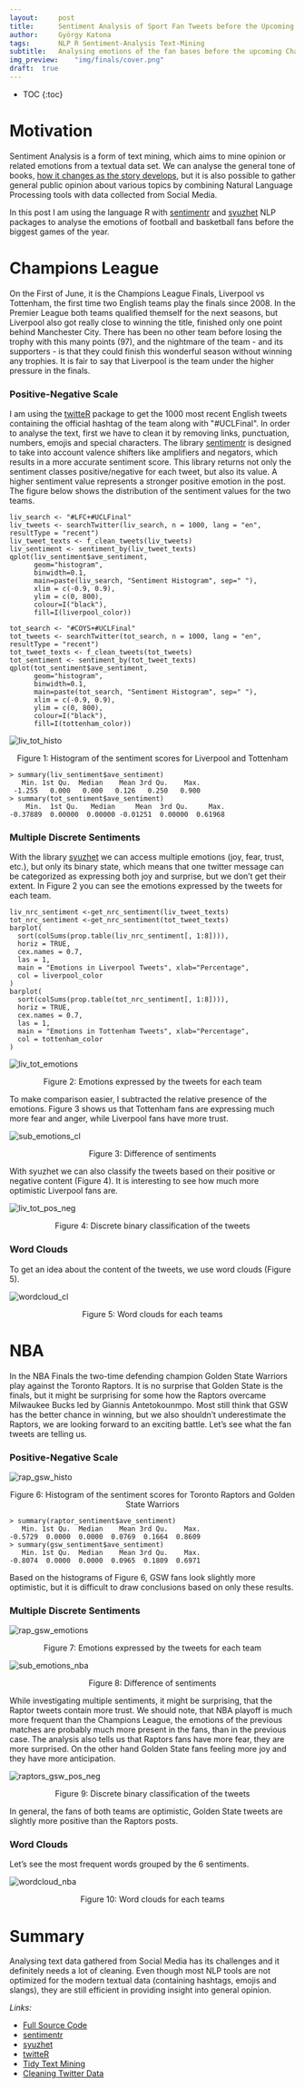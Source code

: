 ```yaml
---
layout:     post
title:      Sentiment Analysis of Sport Fan Tweets before the Upcoming Finals
author:     György Katona
tags: 		NLP R Sentiment-Analysis Text-Mining
subtitle:   Analysing emotions of the fan bases before the upcoming Champions League and NBA Finals
img_preview:	"img/finals/cover.png"
draft:	true
---
```


* TOC
{:toc}

# Motivation

Sentiment Analysis is a form of text mining, which aims to mine opinion or related emotions from a textual data set. We can analyse the general tone of books, [how it changes as the story develops](https://www.tidytextmining.com/sentiment.html), but it is also possible to gather general public opinion about various topics by combining Natural Language Processing tools with data collected from Social Media.

In this post I am using the language R with [sentimentr](https://github.com/trinker/sentimentr) and [syuzhet](https://github.com/mjockers/syuzhet) NLP packages to analyse the emotions of football and basketball fans before the biggest games of the year.

# Champions League

On the First of June, it is the Champions League Finals, Liverpool vs Tottenham, the first time two English teams play the finals since 2008. In the Premier League both teams qualified themself for the next seasons, but Liverpool also got really close to winning the title, finished only one point behind Manchester City. There has been no other team before losing the trophy with this many points (97), and the nightmare of the team - and its supporters - is that they could finish this wonderful season without winning any trophies. It is fair to say that Liverpool is the team under the higher pressure in the finals.

### Positive-Negative Scale

I am using the [twitteR](https://cran.r-project.org/web/packages/twitteR/README.html) package to get the 1000 most recent English tweets containing the official hashtag of the team along with "#UCLFinal". In order to analyse the text, first we have to clean it by removing links, punctuation, numbers, emojis and special characters. The library [sentimentr](https://github.com/trinker/sentimentr) is designed to take into account valence shifters like amplifiers and negators, which results in a more accurate sentiment score. This library returns not only the sentiment classes positive/negative for each tweet, but also its value. A higher sentiment value represents a stronger positive emotion in the post. The figure below shows the distribution of the sentiment values for the two teams.

```
liv_search <- "#LFC+#UCLFinal"
liv_tweets <- searchTwitter(liv_search, n = 1000, lang = "en", resultType = "recent")
liv_tweet_texts <- f_clean_tweets(liv_tweets)
liv_sentiment <- sentiment_by(liv_tweet_texts)
qplot(liv_sentiment$ave_sentiment,
      geom="histogram",
      binwidth=0.1,
      main=paste(liv_search, "Sentiment Histogram", sep=" "),
      xlim = c(-0.9, 0.9),
      ylim = c(0, 800),
      colour=I("black"),
      fill=I(liverpool_color))

tot_search <- "#COYS+#UCLFinal"
tot_tweets <- searchTwitter(tot_search, n = 1000, lang = "en", resultType = "recent")
tot_tweet_texts <- f_clean_tweets(tot_tweets)
tot_sentiment <- sentiment_by(tot_tweet_texts)
qplot(tot_sentiment$ave_sentiment,
      geom="histogram",
      binwidth=0.1,
      main=paste(tot_search, "Sentiment Histogram", sep=" "),
      xlim = c(-0.9, 0.9),
      ylim = c(0, 800),
      colour=I("black"),
      fill=I(tottenham_color))
```

![liv_tot_histo](https://georgekatona.com/img/finals/liv_tot_histo.png)
<p align="center">Figure 1: Histogram of the sentiment scores for Liverpool and Tottenham</p>

```
> summary(liv_sentiment$ave_sentiment)
   Min. 1st Qu.  Median    Mean 3rd Qu.    Max.
 -1.255   0.000   0.000   0.126   0.250   0.900
> summary(tot_sentiment$ave_sentiment)
    Min.  1st Qu.   Median     Mean  3rd Qu.     Max.
-0.37889  0.00000  0.00000 -0.01251  0.00000  0.61968
```

### Multiple Discrete Sentiments

With the library [syuzhet]() we can access multiple emotions (joy, fear, trust, etc.), but only its binary state, which means that one twitter message can be categorized as expressing both joy and surprise, but we don’t get their extent. In Figure 2 you can see the emotions expressed by the tweets for each team.

```
liv_nrc_sentiment <-get_nrc_sentiment(liv_tweet_texts)
tot_nrc_sentiment <-get_nrc_sentiment(tot_tweet_texts)
barplot(
  sort(colSums(prop.table(liv_nrc_sentiment[, 1:8]))), 
  horiz = TRUE, 
  cex.names = 0.7, 
  las = 1, 
  main = "Emotions in Liverpool Tweets", xlab="Percentage",
  col = liverpool_color
)
barplot(
  sort(colSums(prop.table(tot_nrc_sentiment[, 1:8]))), 
  horiz = TRUE, 
  cex.names = 0.7, 
  las = 1, 
  main = "Emotions in Tottenham Tweets", xlab="Percentage",
  col = tottenham_color
)
```

![liv_tot_emotions](https://georgekatona.com/img/finals/liv_tot_emotions.png)
<p align="center">Figure 2: Emotions expressed by the tweets for each team</p>

To make comparison easier, I subtracted the relative presence of the emotions. Figure 3 shows us that Tottenham fans are expressing much more fear and anger, while Liverpool fans have more trust.

![sub_emotions_cl](https://georgekatona.com/img/finals/sub_emotions_cl.png)
<p align="center">Figure 3: Difference of sentiments</p>

With syuzhet we can also classify the tweets based on their positive or negative content (Figure 4). It is interesting to see how much more optimistic Liverpool fans are.

![liv_tot_pos_neg](https://georgekatona.com/img/finals/liv_tot_pos_neg.png)
<p align="center">Figure 4: Discrete binary classification of the tweets</p>


### Word Clouds

To get an idea about the content of the tweets, we use word clouds (Figure 5).

![wordcloud_cl](https://georgekatona.com/img/finals/wordcloud_cl.png)
<p align="center">Figure 5: Word clouds for each teams</p>

# NBA

In the NBA Finals the two-time defending champion Golden State Warriors play against the Toronto Raptors. It is no surprise that Golden State is the finals, but it might be surprising for some how the Raptors overcame Milwaukee Bucks led by Giannis Antetokounmpo. Most still think that GSW has the better chance in winning, but we also shouldn’t underestimate the Raptors, we are looking forward to an exciting battle. Let’s see what the fan tweets are telling us.

### Positive-Negative Scale

![rap_gsw_histo](https://georgekatona.com/img/finals/rap_gsw_histo.png)
<p align="center">Figure 6: Histogram of the sentiment scores for Toronto Raptors and Golden State Warriors</p>

```
> summary(raptor_sentiment$ave_sentiment)
   Min. 1st Qu.  Median    Mean 3rd Qu.    Max.
-0.5729  0.0000  0.0000  0.0769  0.1664  0.8609
> summary(gsw_sentiment$ave_sentiment)
   Min. 1st Qu.  Median    Mean 3rd Qu.    Max.
-0.8074  0.0000  0.0000  0.0965  0.1809  0.6971
```

Based on the histograms of Figure 6, GSW fans look slightly more optimistic, but it is difficult to draw conclusions based on only these results.

### Multiple Discrete Sentiments

![rap_gsw_emotions](https://georgekatona.com/img/finals/rap_gsw_emotions.png)
<p align="center">Figure 7: Emotions expressed by the tweets for each team</p>

![sub_emotions_nba](https://georgekatona.com/img/finals/sub_emotions_nba.png)
<p align="center">Figure 8: Difference of sentiments</p>

While investigating multiple sentiments, it might be surprising, that the Raptor tweets contain more trust. We should note, that NBA playoff is much more frequent than the Champions League, the emotions of the previous matches are probably much more present in the fans, than in the previous case. The analysis also tells us that Raptors fans have more fear, they are more surprised. On the other hand Golden State fans feeling more joy and they have more anticipation.

![raptors_gsw_pos_neg](https://georgekatona.com/img/finals/raptors_gsw_pos_neg.png)
<p align="center">Figure 9: Discrete binary classification of the tweets</p>

In general, the fans of both teams are optimistic, Golden State tweets are slightly more positive than the Raptors posts.

### Word Clouds

Let’s see the most frequent words grouped by the 6 sentiments.

![wordcloud_nba](https://georgekatona.com/img/finals/wordcloud_nba.png)
<p align="center">Figure 10: Word clouds for each teams</p>

# Summary

Analysing text data gathered from Social Media has its challenges and it definitely needs a lot of cleaning. Even though most NLP tools are not optimized for the modern textual data (containing hashtags, emojis and slangs), they are still efficient in providing insight into general opinion.


*Links:*
- [Full Source Code](https://github.com/georgekatona/MajorFinalsSentiments)
- [sentimentr](https://github.com/trinker/sentimentr)
- [syuzhet](https://github.com/mjockers/syuzhet)
- [twitteR](https://cran.r-project.org/web/packages/twitteR/README.html)
- [Tidy Text Mining](https://www.tidytextmining.com/sentiment.html)
- [Cleaning Twitter Data](http://rpubs.com/kevinsis/sentiment2)
